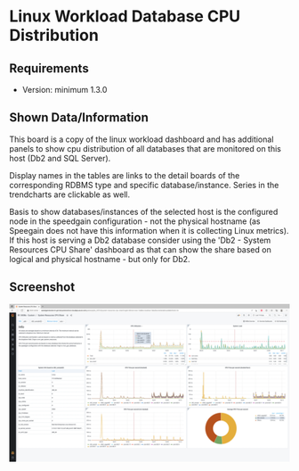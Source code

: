 # Linux Workload Database CPU Distribution
## Requirements
- Version: minimum 1.3.0

## Shown Data/Information
This board is a copy of the linux workload dashboard and has additional panels to show cpu distribution of all databases that are monitored on this host (Db2 and SQL Server).

Display names in the tables are links to the detail boards of the corresponding RDBMS type and specific database/instance. Series in the trendcharts are clickable as well.

Basis to show databases/instances of the selected host is the configured node in the speedgain configuration - not the physical hostname (as Speegain does not have this information when it is collecting Linux metrics). If this host is serving a Db2 database consider using the 'Db2 - System Resources CPU Share' dashboard as that can show the share based on logical and physical hostname - but only for Db2.

## Screenshot
![cpu_share_screenshot](https://github.com/ITGAIN/s4dbs_custom_boards/blob/ea22874261507922d26a59ffbc01778e655a20e6/Db2/System%20Resources%20CPU%20Share/cpu_share.png?raw=true)